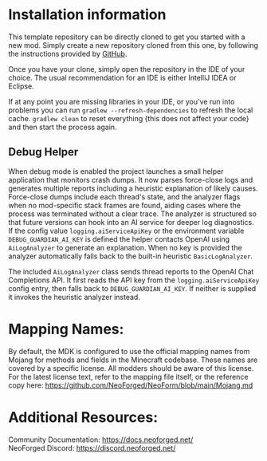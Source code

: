 
Installation information
=======

This template repository can be directly cloned to get you started with a new
mod. Simply create a new repository cloned from this one, by following the
instructions provided by [GitHub](https://docs.github.com/en/repositories/creating-and-managing-repositories/creating-a-repository-from-a-template).

Once you have your clone, simply open the repository in the IDE of your choice. The usual recommendation for an IDE is either IntelliJ IDEA or Eclipse.

If at any point you are missing libraries in your IDE, or you've run into problems you can
run `gradlew --refresh-dependencies` to refresh the local cache. `gradlew clean` to reset everything
{this does not affect your code} and then start the process again.

Debug Helper
------------
When debug mode is enabled the project launches a small helper application that
monitors crash dumps. It now parses force-close logs and generates multiple
reports including a heuristic explanation of likely causes. Force-close dumps
include each thread's state, and the analyzer flags when no mod-specific stack
frames are found, aiding cases where the process was terminated without a clear
trace. The analyzer is structured so that future versions can hook into an AI
service for deeper log diagnostics. If the config value `logging.aiServiceApiKey`
or the environment variable `DEBUG_GUARDIAN_AI_KEY` is defined the helper
contacts OpenAI using `AiLogAnalyzer` to generate an explanation. When no key is
provided the analyzer automatically falls back to the built-in heuristic
`BasicLogAnalyzer`.

The included `AiLogAnalyzer` class sends thread reports to the OpenAI Chat
Completions API. It first reads the API key from the `logging.aiServiceApiKey`
config entry, then falls back to `DEBUG_GUARDIAN_AI_KEY`. If neither is
supplied it invokes the heuristic analyzer instead.

Mapping Names:
============
By default, the MDK is configured to use the official mapping names from Mojang for methods and fields 
in the Minecraft codebase. These names are covered by a specific license. All modders should be aware of this
license. For the latest license text, refer to the mapping file itself, or the reference copy here:
https://github.com/NeoForged/NeoForm/blob/main/Mojang.md

Additional Resources: 
==========
Community Documentation: https://docs.neoforged.net/  
NeoForged Discord: https://discord.neoforged.net/
